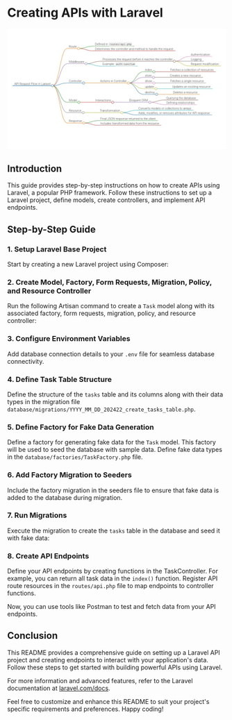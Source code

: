 # Creating APIs with Laravel

![Api flow](api_flow.jpeg)


## Introduction

This guide provides step-by-step instructions on how to create APIs using Laravel, a popular PHP framework. Follow these instructions to set up a Laravel project, define models, create controllers, and implement API endpoints.

## Step-by-Step Guide

### 1. Setup Laravel Base Project

Start by creating a new Laravel project using Composer:


### 2. Create Model, Factory, Form Requests, Migration, Policy, and Resource Controller

Run the following Artisan command to create a `Task` model along with its associated factory, form requests, migration, policy, and resource controller:


### 3. Configure Environment Variables

Add database connection details to your `.env` file for seamless database connectivity.

### 4. Define Task Table Structure

Define the structure of the `tasks` table and its columns along with their data types in the migration file `database/migrations/YYYY_MM_DD_202422_create_tasks_table.php`.

### 5. Define Factory for Fake Data Generation

Define a factory for generating fake data for the `Task` model. This factory will be used to seed the database with sample data. Define fake data types in the `database/factories/TaskFactory.php` file.

### 6. Add Factory Migration to Seeders

Include the factory migration in the seeders file to ensure that fake data is added to the database during migration.

### 7. Run Migrations

Execute the migration to create the `tasks` table in the database and seed it with fake data:


### 8. Create API Endpoints

Define your API endpoints by creating functions in the TaskController. For example, you can return all task data in the `index()` function. Register API route resources in the `routes/api.php` file to map endpoints to controller functions.

Now, you can use tools like Postman to test and fetch data from your API endpoints.

## Conclusion

This README provides a comprehensive guide on setting up a Laravel API project and creating endpoints to interact with your application's data. Follow these steps to get started with building powerful APIs using Laravel.

For more information and advanced features, refer to the Laravel documentation at [laravel.com/docs](https://laravel.com/docs).

Feel free to customize and enhance this README to suit your project's specific requirements and preferences. Happy coding!
